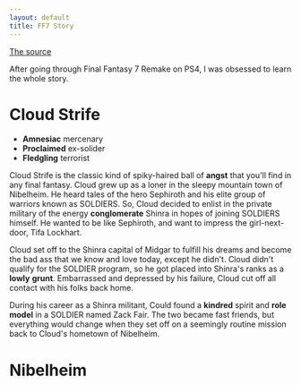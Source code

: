 ```yaml
---
layout: default
title: FF7 Story
---
```


[The source](https://www.youtube.com/watch?v=_A1svJNN_9g)

After going through Final Fantasy 7 Remake on PS4, I was obsessed to learn the whole story.

# Cloud Strife

* **Amnesiac** mercenary
* **Proclaimed** ex-solider
* **Fledgling** terrorist

Cloud Strife is the classic kind of spiky-haired ball of **angst** that you'll find in any final fantasy. Cloud grew up as a loner in the sleepy mountain town of Nibelheim. He heard tales of the hero Sephiroth and his elite group of warriors known as SOLDIERS. So, Cloud decided to enlist in the private military of the energy **conglomerate** Shinra in hopes of joining SOLDIERS himself. He wanted to be like Sephiroth, and want to impress the girl-next-door, Tifa Lockhart.

Cloud set off to the Shinra capital of Midgar to fulfill his dreams and become the bad ass that we know and love today, except he didn't. Cloud didn't qualify for the SOLDIER program, so he got placed into Shinra's ranks as a **lowly** **grunt**. Embarrassed and depressed by his failure, Cloud cut off all contact with his folks back home.

During his career as a Shinra militant, Could found a **kindred** spirit and **role model** in a SOLDIER named Zack Fair. The two became fast friends, but everything would change when they set off on a seemingly routine mission back to Cloud's hometown of Nibelheim.

# Nibelheim



